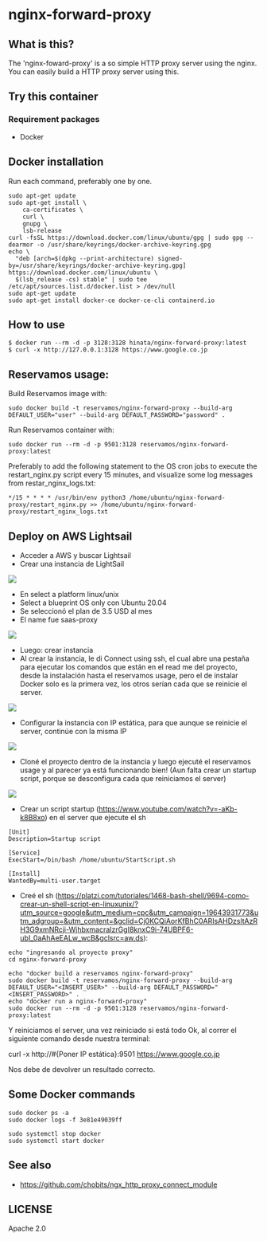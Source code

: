 # nginx-forward-proxy

## What is this?

The 'nginx-foward-proxy' is a so simple HTTP proxy server using the nginx.
You can easily build a HTTP proxy server using this.

## Try this container

### Requirement packages

- Docker

## Docker installation

Run each command, preferably one by one.

```
sudo apt-get update
sudo apt-get install \
    ca-certificates \
    curl \
    gnupg \
    lsb-release
curl -fsSL https://download.docker.com/linux/ubuntu/gpg | sudo gpg --dearmor -o /usr/share/keyrings/docker-archive-keyring.gpg
echo \
  "deb [arch=$(dpkg --print-architecture) signed-by=/usr/share/keyrings/docker-archive-keyring.gpg] https://download.docker.com/linux/ubuntu \
  $(lsb_release -cs) stable" | sudo tee /etc/apt/sources.list.d/docker.list > /dev/null
sudo apt-get update
sudo apt-get install docker-ce docker-ce-cli containerd.io
```

## How to use

```
$ docker run --rm -d -p 3128:3128 hinata/nginx-forward-proxy:latest
$ curl -x http://127.0.0.1:3128 https://www.google.co.jp
```

## Reservamos usage:

Build Reservamos image with:

```
sudo docker build -t reservamos/nginx-forward-proxy --build-arg DEFAULT_USER="user" --build-arg DEFAULT_PASSWORD="password" .
```

Run Reservamos container with:

```
sudo docker run --rm -d -p 9501:3128 reservamos/nginx-forward-proxy:latest
```

Preferably to add the following statement to the OS cron jobs to execute the restart_nginx.py script every 15 minutes, and visualize some log messages from restar_nginx_logs.txt:

```
*/15 * * * * /usr/bin/env python3 /home/ubuntu/nginx-forward-proxy/restart_nginx.py >> /home/ubuntu/nginx-forward-proxy/restart_nginx_logs.txt
```

## Deploy on AWS Lightsail

- Acceder a AWS y buscar Lightsail
- Crear una instancia de LightSail

<img src="https://user-images.githubusercontent.com/99829334/220213067-9d20b112-98af-4b23-87c8-8a7e1af010bb.png">

- En select a platform linux/unix
- Select a blueprint OS only con Ubuntu 20.04
- Se seleccionó el plan de 3.5 USD al mes
- El name fue saas-proxy

<img src="https://user-images.githubusercontent.com/99829334/220213101-1e97e057-e8b5-4a8f-836c-620e85761b3b.png">

- Luego: crear instancia
- Al crear la instancia, le di Connect using ssh, el cual abre una pestaña para ejecutar los comandos que están en el read me del proyecto, desde la instalación hasta el reservamos usage, pero el de instalar Docker solo es la primera vez, los otros serían cada que se reinicie el server.

<img src="https://user-images.githubusercontent.com/99829334/220212818-30ec6218-e725-46ae-9acd-de27105a84ea.png">

- Configurar la instancia con IP estática, para que aunque se reinicie el server, continúe con la misma IP

<img src="https://user-images.githubusercontent.com/99829334/220213160-34670b14-034b-4212-ba69-e54e159d6104.png">

- Cloné el proyecto dentro de la instancia y luego ejecuté el reservamos usage y al parecer ya está funcionando bien! (Aun falta crear un startup script, porque se desconfigura cada que reiniciamos el server)

<img src="https://user-images.githubusercontent.com/99829334/220213257-d67e1bf2-7c5e-4a15-b1ef-543758555aae.png">

- Crear un script startup (https://www.youtube.com/watch?v=-aKb-k8B8xo) en el server que ejecute el sh

```
[Unit]
Description=Startup script

[Service]
ExecStart=/bin/bash /home/ubuntu/StartScript.sh

[Install]
WantedBy=multi-user.target
```

- Creé el sh (https://platzi.com/tutoriales/1468-bash-shell/9694-como-crear-un-shell-script-en-linuxunix/?utm_source=google&utm_medium=cpc&utm_campaign=19643931773&utm_adgroup=&utm_content=&gclid=Cj0KCQiAorKfBhC0ARIsAHDzsltAzRH3G9xmNRcji-WjhbxmacraIzrGgI8knxC9i-74UBPF6-ubI_0aAhAeEALw_wcB&gclsrc=aw.ds):

```
echo "ingresando al proyecto proxy"
cd nginx-forward-proxy

echo "docker build a reservamos nginx-forward-proxy"
sudo docker build -t reservamos/nginx-forward-proxy --build-arg DEFAULT_USER="<INSERT_USER>" --build-arg DEFAULT_PASSWORD="<INSERT_PASSWORD>" .
echo "docker run a nginx-forward-proxy"
sudo docker run --rm -d -p 9501:3128 reservamos/nginx-forward-proxy:latest
```

Y reiniciamos el server, una vez reiniciado si está todo Ok, al correr el siguiente comando desde nuestra terminal:

curl -x http://#{Poner IP estática}:9501 https://www.google.co.jp

Nos debe de devolver un resultado correcto.

## Some Docker commands

```
sudo docker ps -a
sudo docker logs -f 3e81e49039ff

sudo systemctl stop docker
sudo systemctl start docker
```

## See also

- https://github.com/chobits/ngx_http_proxy_connect_module

## LICENSE

Apache 2.0
